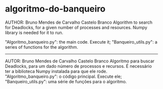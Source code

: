 # algoritmo-do-banqueiro


AUTHOR: Bruno Mendes de Carvalho Castelo Branco
Algorithm to search for Deadlocks, for a given number of processes and resources. Numpy library is needed for it to run.

"Algoritmo_banqueiro.py": the main code. Execute it;
"Banqueiro_utils.py": a series of functions for the algorithm.


-------------------------------------------------------------------------------------------------------------------------------


AUTOR: Bruno Mendes de Carvalho Castelo Branco
Algoritmo para buscar Deadlocks, para um dado número de processos e recursos. É necessário ter a biblioteca Numpy instalada para que ele rode.
"Algoritmo_banqueiro.py": o código principal. Execute ele;
"Banqueiro_utils.py": uma série de funções para o algoritmo.
